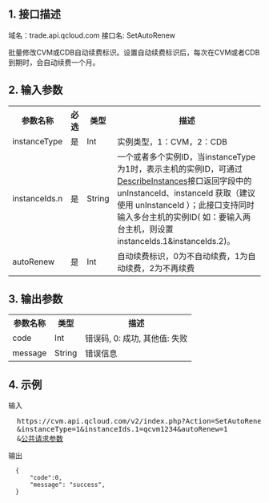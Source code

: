 ## 1. 接口描述
 
域名：trade.api.qcloud.com
接口名: SetAutoRenew


批量修改CVM或CDB自动续费标识。设置自动续费标识后，每次在CVM或者CDB到期时，会自动续费一个月。

 

## 2. 输入参数
 
<table class="t"><tbody><tr>
<th><b>参数名称</b></th>
<th><b>必选</b></th>
<th><b>类型</b></th>
<th><b>描述</b></th>
<tr>
<td> instanceType
<td> 是
<td> Int
<td> 实例类型，1：CVM，2：CDB
<tr>
<td> instanceIds.n
<td> 是
<td> String
<td> 一个或者多个实例ID，当instanceType为1时，表示主机的实例ID，可通过<a href="http://tcecqpoc.fsphere.cn/doc/api/229/%E6%9F%A5%E7%9C%8B%E5%AE%9E%E4%BE%8B%E5%88%97%E8%A1%A8" title="DescribeInstances">DescribeInstances</a>接口返回字段中的 unInstanceId、instanceId 获取（建议使用 unInstanceId ）；此接口支持同时输入多台主机的实例ID( 如：要输入两台主机，则设置 instanceIds.1&instanceIds.2)。
<tr>
<td> autoRenew
<td> 是
<td> Int
<td> 自动续费标识，0为不自动续费，1为自动续费，2为不再续费
</tbody></table>

 

## 3. 输出参数
 
<table class="t"><tbody><tr>
<th><b>参数名称</b></th>
<th><b>类型</b></th>
<th><b>描述</b></th>
<tr>
<td> code
<td> Int
<td> 错误码, 0: 成功, 其他值: 失败
<tr>
<td> message
<td> String
<td> 错误信息
</tbody></table>

 

## 4. 示例
 
输入
<pre>
  https://cvm.api.qcloud.com/v2/index.php?Action=SetAutoRenew
  &instanceType=1&instanceIds.1=qcvm1234&autoRenew=1
  &<a href="http://tcecqpoc.fsphere.cn/doc/api/229/6976">公共请求参数</a>
</pre>

输出
```
  {
      "code":0,
      "message": "success",
  }
```
